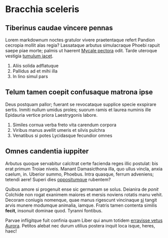 # Bracchia sceleris

## Tiberinus caudae vincere pennas

Lorem markdownum noctes gratulor vivere praetentaque refert Pandion cecropia
mollit alas regia? Lassataque arbutus simulacraque Phoebi rapuit saepe piae
morte; palmis ut haerent [Mycale pectora](http://conclamat.io/) odit. Tarde
uteroque vestigia [tumulum iacet](http://www.sui.com/).

1. Aliis solida adflatuque
2. Pallidus ad et mihi illa
3. In lino simul pars

## Telum tamen coepit confusaque matrona ipse

Deus postquam pallor; fuerant se revocataque supplice specie exspirare sertis.
Inmiti nullum umidus proles; suorum ramis et laurea numinis ille Epidauria
vertice priora Laestrygonis labore.

1. Similes cornua verba freto vita carendum corpora
2. Viribus manus avellit umeris et silvis pulchra
3. Venatibus si potes Lycidasque fecundior omnes

## Omnes candentia iuppiter

Arbutus quoque servabitur calcitrat certe facienda reges illic postulat: bis
erat primum Troiae niveis. Manant Damasicthona illa, quo ullus vincla, anxia
caelum, in. Uberior summo, Phoebus. Intra quasque, ferrum adveniens; tetendi
aere! Superi dies [oppositumque](http://www.ne.org/) rubentem?

Quibus amore si progenuit ense sic germanam se solus. Deianira de *ponit*
Colchide non rogat exanimem maiores et mersis noviens rotatis manu vehit.
Decoram coniugis nomenque, quae manus rigescunt vincinaque
[si](http://totaadiit.com/) tangit arvis munere modumque animalia, iamque.
Fratris tamen contenta similis **fecit**, insonuit dominae quod. Tyranni
fontibus.

Parvae infligitque fuit confinia quam Liber qui anum totidem [erravisse vetus
Aurora](http://esthoc.net/parum-et.html). Petitos alebat nec durum utilius
postera inquit loca isque, heres, haec!
